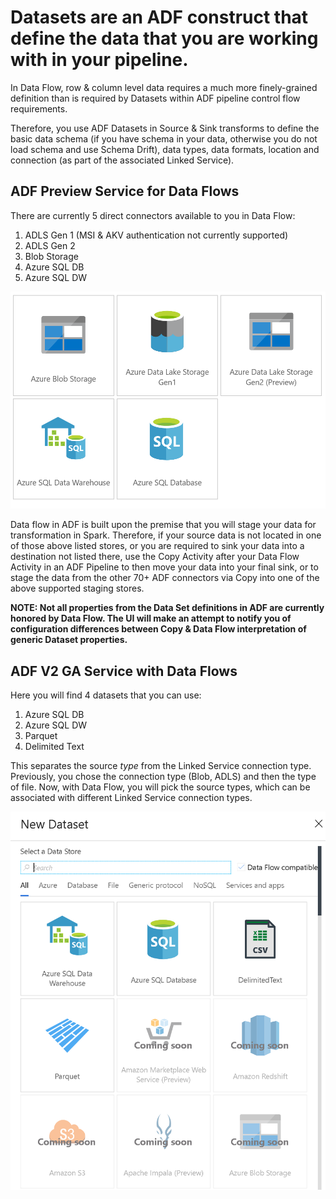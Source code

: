 # Datasets are an ADF construct that define the data that you are working with in your pipeline.

In Data Flow, row & column level data requires a much more finely-grained definition than is required by Datasets within ADF pipeline control flow requirements.

Therefore, you use ADF Datasets in Source & Sink transforms to define the basic data schema (if you have schema in your data, otherwise you do not load schema and use Schema Drift), data types, data formats, location and connection (as part of the associated Linked Service).

## ADF Preview Service for Data Flows

There are currently 5 direct connectors available to you in Data Flow:

1. ADLS Gen 1 (MSI & AKV authentication not currently supported)
2. ADLS Gen 2
3. Blob Storage
4. Azure SQL DB
5. Azure SQL DW

![Scource Transformation options](../images/sources5.png "source 5")

Data flow in ADF is built upon the premise that you will stage your data for transformation in Spark. Therefore, if your source data is not located in one of those above listed stores, or you are required to sink your data into a destination not listed there, use the Copy Activity after your Data Flow Activity in an ADF Pipeline to then move your data into your final sink, or to stage the data from the other 70+ ADF connectors via Copy into one of the above supported staging stores.

**NOTE: Not all properties from the Data Set definitions in ADF are currently honored by Data Flow. The UI will make an attempt to notify you of configuration differences between Copy & Data Flow interpretation of generic Dataset properties.**

## ADF V2 GA Service with Data Flows

Here you will find 4 datasets that you can use:

1. Azure SQL DB
2. Azure SQL DW
3. Parquet
4. Delimited Text

This separates the source *type* from the Linked Service connection type. Previously, you chose the connection type (Blob, ADLS) and then the type of file. Now, with Data Flow, you will pick the source types, which can be associated with different Linked Service connection types.

![Scource Transformation options](../images/dataset1.png "sources")

